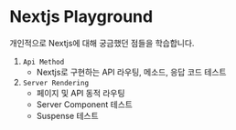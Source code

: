 # Nextjs Playground

개인적으로 Nextjs에 대해 궁금했던 점들을 학습합니다.

1. `Api Method`
   - Nextjs로 구현하는 API 라우팅, 메소드, 응답 코드 테스트
2. `Server Rendering`
   - 페이지 및 API 동적 라우팅
   - Server Component 테스트
   - Suspense 테스트
